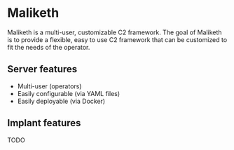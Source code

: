 # Maliketh
Maliketh is a multi-user, customizable C2 framework. The goal of Maliketh is to provide a flexible, easy to use C2 framework that can be customized to fit the needs of the operator.

## Server features
* Multi-user (operators)
* Easily configurable (via YAML files)
* Easily deployable (via Docker)

## Implant features
TODO
